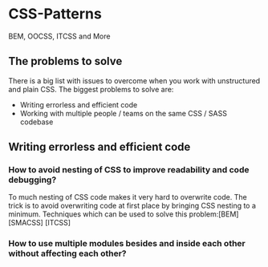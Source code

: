 # CSS-Patterns
BEM, OOCSS, ITCSS and More

## The problems to solve
There is a big list with issues to overcome when you work with unstructured and plain CSS. The biggest problems to solve are:

- Writing errorless and efficient code
- Working with multiple people / teams on the same CSS / SASS codebase

## Writing errorless and efficient code
### How to avoid nesting of CSS to improve readability and code debugging? 
To much nesting of CSS code makes it very hard to overwrite code. The trick is to avoid overwriting code at first place by bringing CSS nesting to a minimum.
Techniques which can be used to solve this problem:[BEM] [SMACSS] [ITCSS]

### How to use multiple modules besides and inside each other without affecting each other? 
